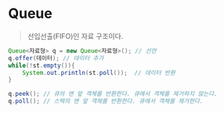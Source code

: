 # Queue
> 선입선출(FIFO)인 자료 구조이다.
```java
Queue<자료형> q = new Queue<자료형>(); // 선언
q.offer(데이터); // 데이터 추가
while(!st.empty()){
	System.out.println(st.poll());  // 데이터 반환
}
```
```java
q.peek(); // 큐의 맨 앞 객체를 반환한다. 큐에서 객체를 제거하지 않는다.
q.poll(); // 스택의 맨 앞 객체를 반환한다. 큐에서 객체를 제거한다.
```